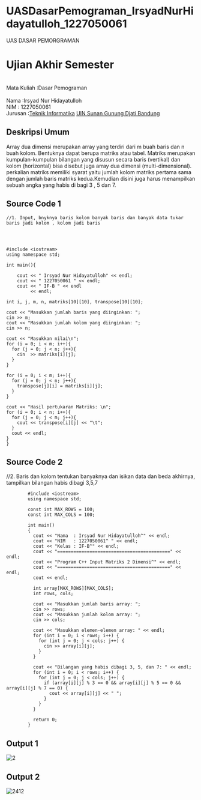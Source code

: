 # UASDasarPemograman_IrsyadNurHidayatulloh_1227050061
UAS DASAR PEMORGRAMAN

# Ujian Akhir Semester 
<br>Mata Kuliah 	:Dasar Pemograman     
<br> Nama		:Irsyad Nur Hidayatulloh
<br>NIM		:	1227050061
<br>Jurusan		:[Teknik Informatika](http://if.uinsgd.ac.id/) [UIN Sunan Gunung Djati Bandung](https://uinsgd.ac.id/) 

## Deskripsi Umum
Array dua dimensi merupakan array yang terdiri dari m buah baris dan n buah kolom. Bentuknya dapat berupa matriks atau tabel.
Matriks merupakan kumpulan-kumpulan bilangan yang disusun secara baris (vertikal) dan kolom (horizontal) bisa disebut juga array dua dimensi (multi-dimensional). perkalian matriks memiliki syarat yaitu jumlah kolom matriks pertama sama dengan jumlah baris matriks kedua.Kemudian disini juga harus menampilkan sebuah angka yang habis di bagi 3 , 5 dan 7.

## Source Code 1

    //1. Input, bnyknya baris kolom banyak baris dan banyak data tukar baris jadi kolom , kolom jadi baris
                      



    #include <iostream>
    using namespace std;

    int main(){

        cout << " Irsyad Nur Hidayatulloh" << endl;
        cout << " 1227050061 " << endl;
        cout << " IF-B " << endl
             << endl;

    int i, j, m, n, matriks[10][10], transpose[10][10];

    cout << "Masukkan jumlah baris yang diinginkan: ";
    cin >> m;
    cout << "Masukkan jumlah kolom yang diinginkan: ";
    cin >> n;

    cout << "Masukkan nilai\n";
    for (i = 0; i < m; i++){
      for (j = 0; j < n; j++){
        cin  >> matriks[i][j];
      }
    }

    for (i = 0; i < m; i++){
      for (j = 0; j < n; j++){
        transpose[j][i] = matriks[i][j];
      }
    }

    cout << "Hasil pertukaran Matriks: \n";
    for (i = 0; i < n; i++){
      for (j = 0; j < m; j++){
        cout << transpose[i][j] << "\t";
      }
      cout << endl;
    } 
    }

## Source Code 2
   
   //2. Baris dan kolom tentukan banyaknya dan isikan data dan beda akhirnya, tampilkan bilangan habis dibagi 3,5,7


            #include <iostream>
            using namespace std;

            const int MAX_ROWS = 100;
            const int MAX_COLS = 100;

            int main()
            {
              cout << "Nama  : Irsyad Nur Hidayatulloh^" << endl;
              cout << "NIM   : 1227050061^ " << endl;
              cout << "Kelas : IF-B^" << endl;
              cout << "==========================================" << endl;
              cout << "Program C++ Input Matriks 2 Dimensi^" << endl;
              cout << "==========================================" << endl;
              cout << endl;

              int array[MAX_ROWS][MAX_COLS];
              int rows, cols;

              cout << "Masukkan jumlah baris array: ";
              cin >> rows;
              cout << "Masukkan jumlah kolom array: ";
              cin >> cols;

              cout << "Masukkan elemen-elemen array: " << endl;
              for (int i = 0; i < rows; i++) {
                for (int j = 0; j < cols; j++) {
                  cin >> array[i][j];
                }
              }

              cout << "Bilangan yang habis dibagi 3, 5, dan 7: " << endl;
              for (int i = 0; i < rows; i++) {
                for (int j = 0; j < cols; j++) {
                  if (array[i][j] % 3 == 0 && array[i][j] % 5 == 0 && array[i][j] % 7 == 0) {
                    cout << array[i][j] << " ";
                  }
                }
              }

              return 0;
            }

## Output 1

![2](https://user-images.githubusercontent.com/118744973/208370464-1457f264-eb36-4243-be03-fb5ca3954bac.JPG)

## Output 2

![2412](https://user-images.githubusercontent.com/118744973/208374554-122df0b3-9164-4ea5-bdaf-08dd4312ac58.JPG)
